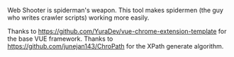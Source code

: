 Web Shooter is spiderman's weapon. This tool makes spidermen (the guy who writes crawler scripts) working more easily.

Thanks to https://github.com/YuraDev/vue-chrome-extension-template for the base VUE framework.
Thanks to https://github.com/junejan143/ChroPath for the XPath generate algorithm.
